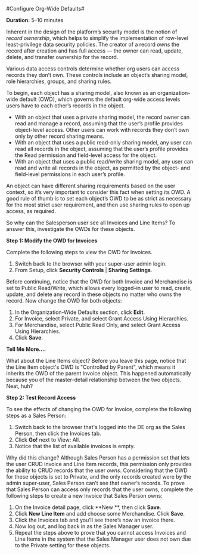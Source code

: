 #Configure Org-Wide Defaults#

**Duration:** 5–10 minutes

Inherent in the design of the platform’s security model is the notion of _record ownership_, which helps to simplify the implementation of row-level least-privilege data security policies. The creator of a record _owns_ the record after creation and has full access — the owner can read, update, delete, and transfer ownership for the record.

Various data access controls determine whether org users can access records they don’t own. These controls include an object’s sharing model, role hierarchies, groups, and sharing rules.

To begin, each object has a sharing model, also known as an organization-wide default (OWD), which governs the default org-wide access levels users have to each other’s records in the object.

- With an object that uses a private sharing model, the record owner can read and manage a record, assuming that the user’s profile provides object-level access. Other users can work with records they don’t own only by other record sharing means.
- With an object that uses a public read-only sharing model, any user can read all records in the object, assuming that the user’s profile provides the Read permission and field-level access for the object.
- With an object that uses a public read/write sharing model, any user can read and write all records in the object, as permitted by the object- and field-level permissions in each user’s profile.

An object can have different sharing requirements based on the user context, so it’s very important to consider this fact when setting its OWD. A good rule of thumb is to set each object’s OWD to be as strict as necessary for the most strict user requirement, and then use sharing rules to open up access, as required.

So why can the Salesperson user see all Invoices and Line Items? To answer this, investigate the OWDs for these objects.

**Step 1: Modify the OWD for Invoices**

Complete the following steps to view the OWD for Invoices.

1. Switch back to the browser with your super-user admin login.
2. From Setup, click **Security Controls** | **Sharing Settings**.

Before continuing, notice that the OWD for both Invoice and Merchandise is set to Public Read/Write, which allows every logged–in user to read, create, update, and delete any record in these objects no matter who owns the record. Now change the OWD for both objects:

1. In the Organization-Wide Defaults section, click **Edit**.
2. For Invoice, select Private, and select Grant Access Using Hierarchies.
3. For Merchandise, select Public Read Only, and select Grant Access Using Hierarchies.
4. Click **Save**.

**Tell Me More....**

What about the Line Items object? Before you leave this page, notice that the Line Item object's OWD is "Controlled by Parent", which means it inherits the OWD of the parent Invoice object. This happened automatically because you of the master-detail relationship between the two objects. Neat, huh?

**Step 2: Test Record Access**

To see the effects of changing the OWD for Invoice, complete the following steps as a Sales Person:

1. Switch back to the browser that's logged into the DE org as the Sales Person, then click the Invoices tab.
2. Click **Go!** next to View: All.
3. Notice that the list of available invoices is empty.

Why did this change? Although Sales Person has a permission set that lets the user CRUD Invoice and Line Item records, this permission only provides the ability to CRUD records that the user _owns_. Considering that the OWD for these objects is set to Private, and the only records created were by the admin super-user, Sales Person can’t see that owner’s records. To prove that Sales Person can access only records that the user owns, complete the following steps to create a new Invoice that Sales Person owns:

1. On the Invoice detail page, click **New **, then click **Save**.
2. Click **New Line Item** and add choose some Merchandise. Click **Save**.
3. Click the Invoices tab and you’ll see there’s now an invoice there.
4. Now log out, and log back in as the Sales Manager user.
5. Repeat the steps above to prove that you cannot access Invoices and Line Items in the system that the Sales Manager user does not own due to the Private setting for these objects.

